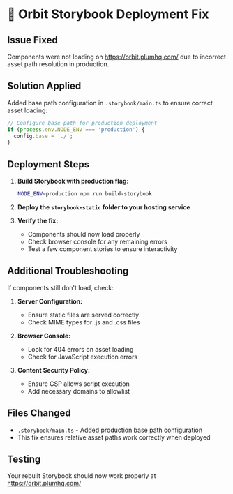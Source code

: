 # 🚀 Orbit Storybook Deployment Fix

## Issue Fixed
Components were not loading on https://orbit.plumhq.com/ due to incorrect asset path resolution in production.

## Solution Applied
Added base path configuration in `.storybook/main.ts` to ensure correct asset loading:

```typescript
// Configure base path for production deployment
if (process.env.NODE_ENV === 'production') {
  config.base = './';
}
```

## Deployment Steps

1. **Build Storybook with production flag:**
   ```bash
   NODE_ENV=production npm run build-storybook
   ```

2. **Deploy the `storybook-static` folder to your hosting service**

3. **Verify the fix:**
   - Components should now load properly
   - Check browser console for any remaining errors
   - Test a few component stories to ensure interactivity

## Additional Troubleshooting

If components still don't load, check:

1. **Server Configuration:**
   - Ensure static files are served correctly
   - Check MIME types for .js and .css files

2. **Browser Console:**
   - Look for 404 errors on asset loading
   - Check for JavaScript execution errors

3. **Content Security Policy:**
   - Ensure CSP allows script execution
   - Add necessary domains to allowlist

## Files Changed
- `.storybook/main.ts` - Added production base path configuration
- This fix ensures relative asset paths work correctly when deployed

## Testing
Your rebuilt Storybook should now work properly at https://orbit.plumhq.com/
